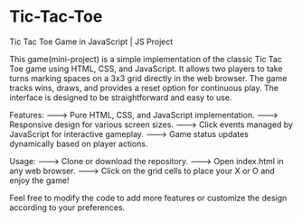 # Tic-Tac-Toe
Tic Tac Toe Game in JavaScript | JS Project

This game(mini-project) is a simple implementation of the classic Tic Tac Toe game using HTML, CSS, and JavaScript. It allows two players to take turns marking spaces on a 3x3 grid directly in the web browser. The game tracks wins, draws, and provides a reset option for continuous play. The interface is designed to be straightforward and easy to use.

Features:
---> Pure HTML, CSS, and JavaScript implementation.
---> Responsive design for various screen sizes.
---> Click events managed by JavaScript for interactive gameplay.
---> Game status updates dynamically based on player actions.

Usage:
---> Clone or download the repository.
---> Open index.html in any web browser.
---> Click on the grid cells to place your X or O and enjoy the game!


Feel free to modify the code to add more features or customize the design according to your preferences.